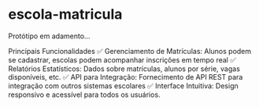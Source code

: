 # escola-matricula
Protótipo em adamento...

Principais Funcionalidades
✅ Gerenciamento de Matrículas: Alunos podem se cadastrar, escolas podem acompanhar inscrições em tempo real
✅ Relatórios Estatísticos: Dados sobre matrículas, alunos por série, vagas disponíveis, etc.
✅ API para Integração: Fornecimento de API REST para integração com outros sistemas escolares
✅ Interface Intuitiva: Design responsivo e acessível para todos os usuários.
